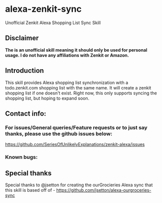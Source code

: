 # alexa-zenkit-sync

Unofficial Zenkit Alexa Shopping List Sync Skill

## Disclaimer

**The is an unofficial skill meaning it should only be used for personal usage. I do not have any affiliations with Zenkit or Amazon.**

## Introduction

This skill provides Alexa shopping list synchronization with a todo.zenkit.com shopping list with the same name. It will create a zenkit shopping list if one doesn't exist. Right now, this only supports syncing the shopping list, but hoping to expand soon.

## Contact info:
### For issues/General queries/Feature requests or to just say thanks, please use the github issues below:
https://github.com/SeriesOfUnlikelyExplanations/zenkit-alexa/issues

### Known bugs:


## Special thanks
Special thanks to @jsetton for creating the ourGrocieries Alexa sync that this skill is based off of - https://github.com/jsetton/alexa-ourgroceries-sync
